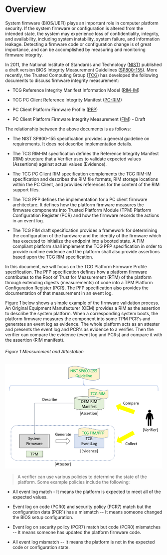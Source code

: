 <!--- @file
  Understanding the Trusted Boot Chain Implementation

  Copyright (c) 2020, Intel Corporation. All rights reserved.<BR>

  Redistribution and use in source (original document form) and 'compiled'
  forms (converted to PDF, epub, HTML and other formats) with or without
  modification, are permitted provided that the following conditions are met:

  1) Redistributions of source code (original document form) must retain the
     above copyright notice, this list of conditions and the following
     disclaimer as the first lines of this file unmodified.

  2) Redistributions in compiled form (transformed to other DTDs, converted to
     PDF, epub, HTML and other formats) must reproduce the above copyright
     notice, this list of conditions and the following disclaimer in the
     documentation and/or other materials provided with the distribution.

  THIS DOCUMENTATION IS PROVIDED BY TIANOCORE PROJECT "AS IS" AND ANY EXPRESS OR
  IMPLIED WARRANTIES, INCLUDING, BUT NOT LIMITED TO, THE IMPLIED WARRANTIES OF
  MERCHANTABILITY AND FITNESS FOR A PARTICULAR PURPOSE ARE DISCLAIMED. IN NO
  EVENT SHALL TIANOCORE PROJECT  BE LIABLE FOR ANY DIRECT, INDIRECT, INCIDENTAL,
  SPECIAL, EXEMPLARY, OR CONSEQUENTIAL DAMAGES (INCLUDING, BUT NOT LIMITED TO,
  PROCUREMENT OF SUBSTITUTE GOODS OR SERVICES; LOSS OF USE, DATA, OR PROFITS;
  OR BUSINESS INTERRUPTION) HOWEVER CAUSED AND ON ANY THEORY OF LIABILITY,
  WHETHER IN CONTRACT, STRICT LIABILITY, OR TORT (INCLUDING NEGLIGENCE OR
  OTHERWISE) ARISING IN ANY WAY OUT OF THE USE OF THIS DOCUMENTATION, EVEN IF
  ADVISED OF THE POSSIBILITY OF SUCH DAMAGE.

-->

Overview
========

System firmware (BIOS/UEFI) plays an important role in computer platform
security. If the system firmware or configuration is altered from the
intended state, the system may experience loss of confidentiality,
integrity, and availability, including system instability, system
failure, and information leakage. Detecting a firmware code or
configuration change is of great importance, and can be accomplished by
measuring and monitoring firmware integrity.

In 2011, the National Institute of Standards and Technology
([NIST](https://www.nist.gov/)) published a draft version BIOS Integrity
Measurement Guidelines
([SP800-155](https://csrc.nist.gov/publications/detail/sp/800-155/draft)).
More recently, the Trusted Computing Group
([TCG](https://trustedcomputinggroup.org/)) has developed the following
documents to discuss firmware integrity measurement:

-   TCG Reference Integrity Manifest Information Model
    ([RIM-IM](https://trustedcomputinggroup.org/resource/tcg-reference-integrity-manifest-rim-information-model/))

-   TCG PC Client Reference Integrity Manifest
    ([PC-RIM](https://trustedcomputinggroup.org/resource/tcg-pc-client-reference-integrity-manifest-specification/))

-   PC Client Platform Firmware Profile
    ([PFP](https://trustedcomputinggroup.org/resource/pc-client-specific-platform-firmware-profile-specification/))

-   PC Client Platform Firmware Integrity Measurement
    ([FIM](https://trustedcomputinggroup.org/wp-content/uploads/TCG_PC_Client_FIM_v1_r40_02dec2020.pdf)) -
    Draft

The relationship between the above documents is as follows:

-   The NIST SP800-155 specification provides a general guideline on
    requirements. It does not describe implementation details.

-   The TCG RIM-IM specification defines the Reference Integrity
    Manifest (RIM) structure that a Verifier uses to validate expected
    values (Assertions) against actual values (Evidence).

-   The TCG PC Client RIM specification complements the TCG RIM-IM
    specification and describes the RIM file formats, RIM storage
    locations within the PC Client, and provides references for the
    content of the RIM support files.

-   The TCG PFP defines the implementation for a PC client firmware
    architecture. It defines how the platform firmware measures the
    firmware components into Trusted Platform Module (TPM) Platform
    Configuration Register (PCR) and how the firmware records the
    actions in an event log.

-   The TCG FIM draft specification provides a framework for determining
    the configuration of the hardware and the identity of the firmware
    which has executed to initialize the endpoint into a booted state. A
    FIM compliant platform shall implement the TCG PFP specification in
    order to provide runtime evidence and the platform shall also
    provide assertions based upon the TCG RIM specification.

In this document, we will focus on the TCG Platform Firmware Profile
specification. The PFP specification defines how a platform firmware
contributes to the Root of Trust for Measurement (RTM) of the platform
through extending digests (measurements) of code into a TPM Platform
Configuration Register (PCR). The PFP specification also provides the
documentation of that measurement in an event log.

Figure 1 below shows a simple example of the firmware validation
process. An Original Equipment Manufacturer (OEM) provides a RIM as the
assertion to describe the system platform. When a corresponding system
boots, the platform firmware measures the component into some TPM PCR's
and generates an event log as evidence. The whole platform acts as an
attester and presents the event log and PCR's as evidence to a verifier.
Then the verifier can compare the evidence (event log and PCRs) and
compare it with the assertion (RIM manifest).

###### Figure 1 Measurement and Attestation

![](media/image1.png)

> A verifier can use various policies to determine the state of the
> platform. Some example policies include the following:

-   All event log match - It means the platform is expected to meet all
    of the expected values.

-   Event log on code (PCR0) and security policy (PCR7) match but the
    configuration data (PCR1) has a mismatch -- It means someone changed
    the BIOS setup configuration.

-   Event log on security policy (PCR7) match but code (PCR0) mismatches
    -- It means someone has updated the platform firmware code.

-   All event log mismatch -- It means the platform is not in the
    expected code or configuration state.
